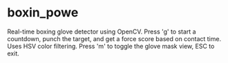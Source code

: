 # boxin_powe
Real-time boxing glove detector using OpenCV. Press 'g' to start a countdown, punch the target, and get a force score based on contact time. Uses HSV color filtering. Press 'm' to toggle the glove mask view, ESC to exit.
